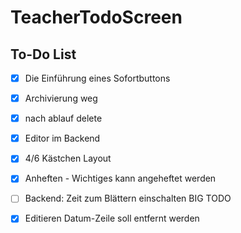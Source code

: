 # TeacherTodoScreen

## To-Do List

- [x] Die Einführung eines Sofortbuttons
- [x] Archivierung weg
- [x] nach ablauf delete
- [x] Editor im Backend
- [x] 4/6 Kästchen Layout
- [x] Anheften - Wichtiges kann angeheftet werden
- [ ] Backend: Zeit zum Blättern einschalten BIG TODO
- [x] Editieren Datum-Zeile soll entfernt werden

